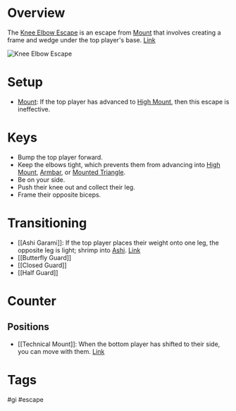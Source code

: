 # Overview
The <u>Knee Elbow Escape</u> is an escape from [Mount](obsidian://open?vault=Obsidian-BJJ-Notes&file=Positions%2FMount) that involves creating a frame and wedge under the top player's base. [Link](https://www.youtube.com/watch?v=8T2SXB-4Fd8)

![Knee Elbow Escape](https://blogger.googleusercontent.com/img/b/R29vZ2xl/AVvXsEif79Ej8p9EiJ_m1QYzAclTY0HFiTBImQJ5IwR6nUeyLy3wjqxCTNzgQkHPHZ2c9Flax8C6kwpcPPVzHSOQTF3P47S1xTW2o2sKTuTb-Epbmi4mzULpSI9nfl13BrcahzWkxSGIAA/s1600/Foot+drag+mount+escape+%2528Roy+Dean%2529.JPG)
# Setup
- [Mount](obsidian://open?vault=Obsidian-BJJ-Notes&file=Positions%2FMount): If the top player has advanced to [High Mount](obsidian://open?vault=Obsidian-BJJ-Notes&file=Positions%2FHigh%20Mount), then this escape is ineffective.
# Keys
- Bump the top player forward.
- Keep the elbows tight, which prevents them from advancing into [High Mount](obsidian://open?vault=Obsidian-BJJ-Notes&file=Positions%2FHigh%20Mount), [Armbar](obsidian://open?vault=Obsidian-BJJ-Notes&file=Submissions%2FArmbar), or [Mounted Triangle](obsidian://open?vault=Obsidian-BJJ-Notes&file=Submissions%2FMounted%20Triangle).
- Be on your side.
- Push their knee out and collect their leg.
- Frame their opposite biceps.
# Transitioning
- [[Ashi Garami]]: If the top player places their weight onto one leg, the opposite leg is light; shrimp into [Ashi](obsidian://open?vault=Obsidian-BJJ-Notes&file=Guards%2FAshi%20Garami). [Link](https://www.youtube.com/watch?v=RBSxb-WJ1QE)
- [[Butterfly Guard]]
- [[Closed Guard]]
- [[Half Guard]]
# Counter
## Positions
- [[Technical Mount]]: When the bottom player has shifted to their side, you can move with them. [Link](https://youtu.be/3sSLmjwOLmE?si=Laou-2LGzl-49mTP&t=84)
# Tags
#gi #escape